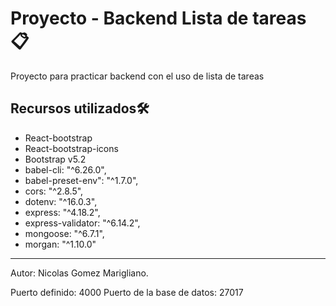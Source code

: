 # Proyecto - Backend Lista de tareas 📋​​

Proyecto para practicar backend con el uso de lista de tareas


## Recursos utilizados ​🛠️​

- React-bootstrap
- React-bootstrap-icons
- Bootstrap v5.2
- babel-cli: "^6.26.0",
- babel-preset-env": "^1.7.0",
- cors: "^2.8.5",
- dotenv: "^16.0.3",
- express: "^4.18.2",
- express-validator: "^6.14.2",
- mongoose: "^6.7.1",
- morgan: "^1.10.0"
___

Autor: Nicolas Gomez Marigliano.

Puerto definido: 4000
Puerto de la base de datos: 27017
